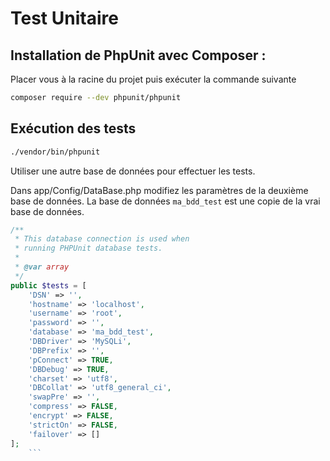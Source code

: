 # Test Unitaire

## Installation de PhpUnit avec Composer :

Placer vous à la racine du projet puis exécuter la commande suivante

```bash
composer require --dev phpunit/phpunit
```

## Exécution des tests

```bash
./vendor/bin/phpunit
```

Utiliser une autre base de données pour effectuer les tests. 

Dans app/Config/DataBase.php modifiez les paramètres de la deuxième base de données. La base de données `ma_bdd_test` est une copie de la vrai base de données.


```php
/**
 * This database connection is used when
 * running PHPUnit database tests.
 *
 * @var array
 */
public $tests = [
    'DSN' => '',
    'hostname' => 'localhost',
    'username' => 'root',
    'password' => '',
    'database' => 'ma_bdd_test',
    'DBDriver' => 'MySQLi',
    'DBPrefix' => '',
    'pConnect' => TRUE,
    'DBDebug' => TRUE,
    'charset' => 'utf8',
    'DBCollat' => 'utf8_general_ci',
    'swapPre' => '',
    'compress' => FALSE,
    'encrypt' => FALSE,
    'strictOn' => FALSE,
    'failover' => []
];
    ```
